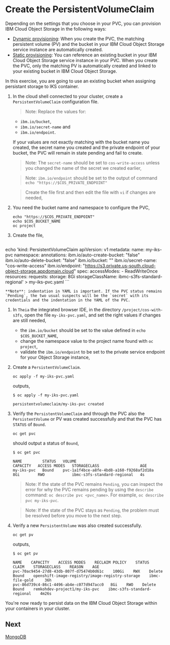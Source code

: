 # Create the PersistentVolumeClaim

Depending on the settings that you choose in your PVC, you can provision IBM Cloud Object Storage in the following ways:

- [Dynamic provisioning](https://cloud.ibm.com/docs/containers?topic=containers-kube_concepts#dynamic_provisioning): When you create the PVC, the matching persistent volume (PV) and the bucket in your IBM Cloud Object Storage service instance are automatically created.
- [Static provisioning](https://cloud.ibm.com/docs/containers?topic=containers-kube_concepts#static_provisioning): You can reference an existing bucket in your IBM Cloud Object Storage service instance in your PVC. When you create the PVC, only the matching PV is automatically created and linked to your existing bucket in IBM Cloud Object Storage.

In this exercise, you are going to use an existing bucket when assigning persistant storage to IKS container.

1. In the cloud shell connected to your cluster, create a `PersistentVolumeClaim` configuration file.

    > Note: Replace the values for:
      - `ibm.io/bucket`, 
      - `ibm.io/secret-name` and 
      - `ibm.io/endpoint`.
      
      If your values are not exactly matching with the bucket name you created, the secret name you created and the private endpoint of your bucket, the PVC will remain in state pending and fail to create.

    > Note: The `secret-name` should be set to `cos-write-access` unless you changed the name of the secret we created earlier,

    > Note: `ibm.io/endpoint` should be set to the output of command `echo "https://$COS_PRIVATE_ENDPOINT"` 

    > Create the file first and then edit the file with `vi` if changes are needed,

1. You need the bucket name and namespace to configure the PVC,

    ```
    echo "https://$COS_PRIVATE_ENDPOINT"
    echo $COS_BUCKET_NAME
    oc project
    ```

1. Create the file,

    ```
echo 'kind: PersistentVolumeClaim
apiVersion: v1
metadata:
    name: my-iks-pvc
    namespace: <your-namespace>
    annotations:
        ibm.io/auto-create-bucket: "false"
        ibm.io/auto-delete-bucket: "false"
        ibm.io/bucket: "<your-cos-bucket>"
        ibm.io/secret-name: "cos-write-access"
        ibm.io/endpoint: "https://s3.private.us-south.cloud-object-storage.appdomain.cloud"
spec:
    accessModes:
        - ReadWriteOnce
    resources:
        requests:
            storage: 8Gi
    storageClassName: ibmc-s3fs-standard-regional' > my-iks-pvc.yaml
    ```

    **Note**: indentation in YAML is important. If the PVC status remains `Pending`, the two usual suspects will be the `secret` with its credentials and the indentation in the YAML of the PVC.

1. In `Theia` the integrated browser IDE, in the directory `/project/cos-with-s3fs`, open the file `my-iks-pvc.yaml`, and set the right values if changes are still needed, 
    
    * the `ibm.io/bucket` should be set to the value defined in `echo $COS_BUCKET_NAME`,
    * change the namespace value to the project name found with `oc project`,
    * validate the `ibm.io/endpoint` to be set to the private service endpoint for your Object Storage instance,

1. Create a `PersistentVolumeClaim`.

    ```
    oc apply -f my-iks-pvc.yaml
    ```

    outputs,

    ```
    $ oc apply -f my-iks-pvc.yaml

    persistentvolumeclaim/my-iks-pvc created
    ```

1. Verify the `PersistentVolumeClaim` and through the PVC also the `PersistentVolume` or PV was created successfully and that the PVC has `STATUS` of `Bound`.

    ```
    oc get pvc
    ```

    should output a status of `Bound`,

    ```
    $ oc get pvc

    NAME         STATUS   VOLUME                                     CAPACITY   ACCESS MODES   STORAGECLASS                  AGE
    my-iks-pvc   Bound    pvc-1a1f4bce-a8fe-4bd8-a160-f9268af2d18a   8Gi        RWO            ibmc-s3fs-standard-regional   4s
    ```

    > Note: If the state of the PVC remains `Pending`, you can inspect the error for why the PVC remains pending by using the `describe` command: `oc describe pvc <pvc_name>`. For example, `oc describe pvc my-iks-pvc`.

    > Note: If the state of the PVC stays as `Pending`, the problem must be resolved before you move to the next step.

1. Verify a new `PersistentVolume` was also created successfully.

    ```
    oc get pv
    ```

    outputs,

    ```
    $ oc get pv

    NAME    CAPACITY    ACCESS MODES    RECLAIM POLICY    STATUS   CLAIM    STORAGECLASS    REASON    AGE
    pvc-70ac9454-27d8-43db-807f-d75474b0d61c    100Gi    RWX    Delete    Bound    openshift-image-registry/image-registry-storage    ibmc-file-gold     36h
    pvc-86d739c4-86c1-4496-ab4e-c077d947acc0   8Gi    RWO    Delete    Bound    remkohdev-project1/my-iks-pvc    ibmc-s3fs-standard-regional    4m26s
    ```

You're now ready to persist data on the IBM Cloud Object Storage within your containers in your cluster.

## Next

[MongoDB](MONGODB.md)